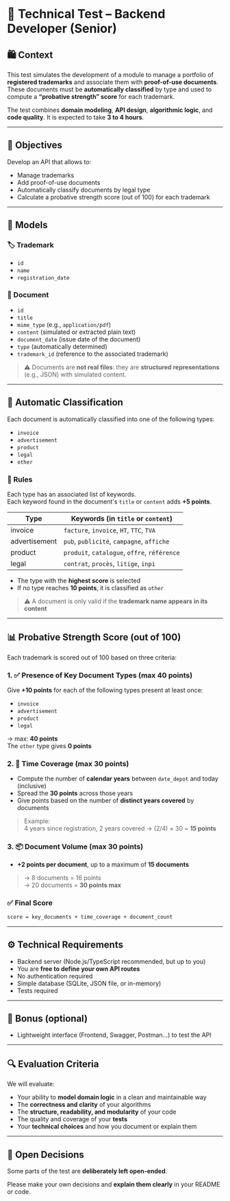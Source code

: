 # 🧪 Technical Test – Backend Developer (Senior)

## 🛍️ Context

This test simulates the development of a module to manage a portfolio of **registered trademarks** and associate them with **proof-of-use documents**. These documents must be **automatically classified** by type and used to compute a **“probative strength” score** for each trademark.

The test combines **domain modeling**, **API design**, **algorithmic logic**, and **code quality**. It is expected to take **3 to 4 hours**.

---

## 🌟 Objectives

Develop an API that allows to:

- Manage trademarks
- Add proof-of-use documents
- Automatically classify documents by legal type
- Calculate a probative strength score (out of 100) for each trademark

---

## 🧱 Models

### 🏷️ Trademark

- `id`
- `name`
- `registration_date`

### 📄 Document

- `id`
- `title`
- `mime_type` (e.g., `application/pdf`)
- `content` (simulated or extracted plain text)
- `document_date` (issue date of the document)
- `type` (automatically determined)
- `trademark_id` (reference to the associated trademark)

> ⚠️ Documents are **not real files**: they are **structured representations** (e.g., JSON) with simulated content.

---

## 🧠 Automatic Classification

Each document is automatically classified into one of the following types:

- `invoice`
- `advertisement`
- `product`
- `legal`
- `other`

### 🔎 Rules

Each type has an associated list of keywords.  
Each keyword found in the document's `title` or `content` adds **+5 points**.

| Type         | Keywords (in `title` or `content`)                 |
|--------------|----------------------------------------------------|
| invoice      | `facture`, `invoice`, `HT`, `TTC`, `TVA`           |
| advertisement| `pub`, `publicité`, `campagne`, `affiche`          |
| product      | `produit`, `catalogue`, `offre`, `référence`       |
| legal        | `contrat`, `procès`, `litige`, `inpi`              |

- The type with the **highest score** is selected
- If no type reaches **10 points**, it is classified as `other`

> ⚠️ A document is only valid if the **trademark name appears in its content**

---

## 📊 Probative Strength Score (out of 100)

Each trademark is scored out of 100 based on three criteria:

### 1. ✅ Presence of Key Document Types (max 40 points)

Give **+10 points** for each of the following types present at least once:

- `invoice`
- `advertisement`
- `product`
- `legal`

→ max: **40 points**  
The `other` type gives **0 points**


### 2. 📅 Time Coverage (max 30 points)

- Compute the number of **calendar years** between `date_depot` and today (inclusive)
- Spread the **30 points** across those years
- Give points based on the number of **distinct years covered** by documents

> Example:  
> 4 years since registration, 2 years covered → (2/4) × 30 = **15 points**


### 3. 📦 Document Volume (max 30 points)

- **+2 points per document**, up to a maximum of **15 documents**

> → 8 documents = 16 points  
> → 20 documents = **30 points max**

### ✅ Final Score

```txt
score = key_documents + time_coverage + document_count
```

---

## ⚙️ Technical Requirements

- Backend server (Node.js/TypeScript recommended, but up to you)
- You are **free to define your own API routes**
- No authentication required
- Simple database (SQLite, JSON file, or in-memory)
- Tests required

---

## 🌱 Bonus (optional)

- Lightweight interface (Frontend, Swagger, Postman...) to test the API

---

## 🔍 Evaluation Criteria

We will evaluate:

- Your ability to **model domain logic** in a clean and maintainable way
- The **correctness and clarity** of your algorithms
- The **structure, readability, and modularity** of your code
- The quality and coverage of your **tests**
- Your **technical choices** and how you document or explain them

---

## 🧩 Open Decisions

Some parts of the test are **deliberately left open-ended**.

Please make your own decisions and **explain them clearly** in your README or code.
